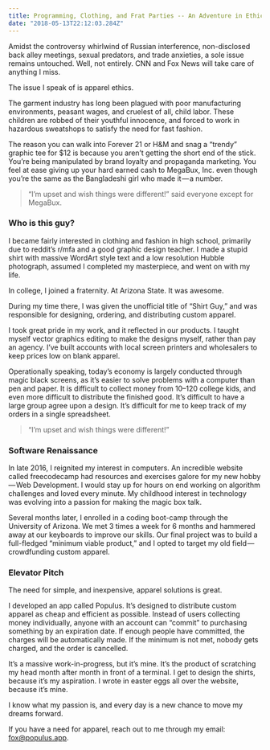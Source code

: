 ```yaml
---
title: Programming, Clothing, and Frat Parties -- An Adventure in Ethics
date: "2018-05-13T22:12:03.284Z"
---
```



Amidst the controversy whirlwind of Russian interference, non-disclosed back alley meetings, sexual predators, and trade anxieties, a sole issue remains untouched.
Well, not entirely. CNN and Fox News will take care of anything I miss.

The issue I speak of is apparel ethics.

The garment industry has long been plagued with poor manufacturing environments, peasant wages, and cruelest of all, child labor. These children are robbed of their youthful innocence, and forced to work in hazardous sweatshops to satisfy the need for fast fashion.

The reason you can walk into Forever 21 or H&M and snag a “trendy” graphic tee for $12 is because you aren’t getting the short end of the stick. You’re being manipulated by brand loyalty and propaganda marketing. You feel at ease giving up your hard earned cash to MegaBux, Inc. even though you’re the same as the Bangladeshi girl who made it — a number.

>“I’m upset and wish things were different!” said everyone except for MegaBux.

### Who is this guy?

I became fairly interested in clothing and fashion in high school, primarily due to reddit’s r/mfa and a good graphic design teacher. I made a stupid shirt with massive WordArt style text and a low resolution Hubble photograph, assumed I completed my masterpiece, and went on with my life.

In college, I joined a fraternity. At Arizona State. It was awesome.

During my time there, I was given the unofficial title of “Shirt Guy,” and was responsible for designing, ordering, and distributing custom apparel.

I took great pride in my work, and it reflected in our products. I taught myself vector graphics editing to make the designs myself, rather than pay an agency. I’ve built accounts with local screen printers and wholesalers to keep prices low on blank apparel.

Operationally speaking, today’s economy is largely conducted through magic black screens, as it’s easier to solve problems with a computer than pen and paper. It is difficult to collect money from 10–120 college kids, and even more difficult to distribute the finished good. It’s difficult to have a large group agree upon a design. It’s difficult for me to keep track of my orders in a single spreadsheet.

>“I’m upset and wish things were different!”

### Software Renaissance
In late 2016, I reignited my interest in computers. An incredible website called freecodecamp had resources and exercises galore for my new hobby — Web Development. I would stay up for hours on end working on algorithm challenges and loved every minute. My childhood interest in technology was evolving into a passion for making the magic box talk.

Several months later, I enrolled in a coding boot-camp through the University of Arizona. We met 3 times a week for 6 months and hammered away at our keyboards to improve our skills. Our final project was to build a full-fledged “minimum viable product,” and I opted to target my old field — crowdfunding custom apparel.

### Elevator Pitch
The need for simple, and inexpensive, apparel solutions is great.

I developed an app called Populus. It’s designed to distribute custom apparel as cheap and efficient as possible. Instead of users collecting money individually, anyone with an account can “commit” to purchasing something by an expiration date. If enough people have committed, the charges will be automatically made. If the minimum is not met, nobody gets charged, and the order is cancelled.

It’s a massive work-in-progress, but it’s mine. It’s the product of scratching my head month after month in front of a terminal. I get to design the shirts, because it’s my aspiration. I wrote in easter eggs all over the website, because it’s mine. 

I know what my passion is, and every day is a new chance to move my dreams forward.

If you have a need for apparel, reach out to me through my email: fox@populus.app.